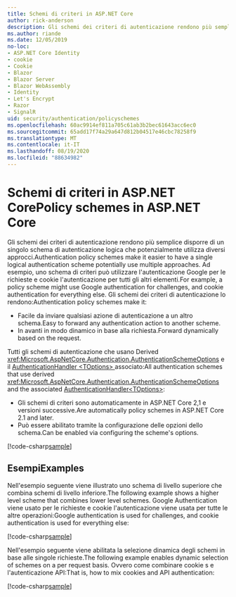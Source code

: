 ```yaml
---
title: Schemi di criteri in ASP.NET Core
author: rick-anderson
description: Gli schemi dei criteri di autenticazione rendono più semplice avere un unico schema di autenticazione logica
ms.author: riande
ms.date: 12/05/2019
no-loc:
- ASP.NET Core Identity
- cookie
- Cookie
- Blazor
- Blazor Server
- Blazor WebAssembly
- Identity
- Let's Encrypt
- Razor
- SignalR
uid: security/authentication/policyschemes
ms.openlocfilehash: 60ac9914ef811a705c61ab3b2bec61643acc6ec0
ms.sourcegitcommit: 65add17f74a29a647d812b04517e46cbc78258f9
ms.translationtype: MT
ms.contentlocale: it-IT
ms.lasthandoff: 08/19/2020
ms.locfileid: "88634982"
---
```

# <a name="policy-schemes-in-aspnet-core"></a><span data-ttu-id="ddb37-103">Schemi di criteri in ASP.NET Core</span><span class="sxs-lookup"><span data-stu-id="ddb37-103">Policy schemes in ASP.NET Core</span></span>

<span data-ttu-id="ddb37-104">Gli schemi dei criteri di autenticazione rendono più semplice disporre di un singolo schema di autenticazione logica che potenzialmente utilizza diversi approcci.</span><span class="sxs-lookup"><span data-stu-id="ddb37-104">Authentication policy schemes make it easier to have a single logical authentication scheme potentially use multiple approaches.</span></span> <span data-ttu-id="ddb37-105">Ad esempio, uno schema di criteri può utilizzare l'autenticazione Google per le richieste e cookie l'autenticazione per tutti gli altri elementi.</span><span class="sxs-lookup"><span data-stu-id="ddb37-105">For example, a policy scheme might use Google authentication for challenges, and cookie authentication for everything else.</span></span> <span data-ttu-id="ddb37-106">Gli schemi dei criteri di autenticazione lo rendono:</span><span class="sxs-lookup"><span data-stu-id="ddb37-106">Authentication policy schemes make it:</span></span>

* <span data-ttu-id="ddb37-107">Facile da inviare qualsiasi azione di autenticazione a un altro schema.</span><span class="sxs-lookup"><span data-stu-id="ddb37-107">Easy to forward any authentication action to another scheme.</span></span>
* <span data-ttu-id="ddb37-108">In avanti in modo dinamico in base alla richiesta.</span><span class="sxs-lookup"><span data-stu-id="ddb37-108">Forward dynamically based on the request.</span></span>

<span data-ttu-id="ddb37-109">Tutti gli schemi di autenticazione che usano Derived <xref:Microsoft.AspNetCore.Authentication.AuthenticationSchemeOptions> e il [AuthenticationHandler \<TOptions> ](/dotnet/api/microsoft.aspnetcore.authentication.authenticationhandler-1)associato:</span><span class="sxs-lookup"><span data-stu-id="ddb37-109">All authentication schemes that use derived <xref:Microsoft.AspNetCore.Authentication.AuthenticationSchemeOptions> and the associated [AuthenticationHandler\<TOptions>](/dotnet/api/microsoft.aspnetcore.authentication.authenticationhandler-1):</span></span>

* <span data-ttu-id="ddb37-110">Gli schemi di criteri sono automaticamente in ASP.NET Core 2,1 e versioni successive.</span><span class="sxs-lookup"><span data-stu-id="ddb37-110">Are automatically policy schemes in ASP.NET Core 2.1 and later.</span></span>
* <span data-ttu-id="ddb37-111">Può essere abilitato tramite la configurazione delle opzioni dello schema.</span><span class="sxs-lookup"><span data-stu-id="ddb37-111">Can be enabled via configuring the scheme's options.</span></span>

[!code-csharp[sample](policyschemes/samples/AuthenticationSchemeOptions.cs?name=snippet)]

## <a name="examples"></a><span data-ttu-id="ddb37-112">Esempi</span><span class="sxs-lookup"><span data-stu-id="ddb37-112">Examples</span></span>

<span data-ttu-id="ddb37-113">Nell'esempio seguente viene illustrato uno schema di livello superiore che combina schemi di livello inferiore.</span><span class="sxs-lookup"><span data-stu-id="ddb37-113">The following example shows a higher level scheme that combines lower level schemes.</span></span> <span data-ttu-id="ddb37-114">Google Authentication viene usato per le richieste e cookie l'autenticazione viene usata per tutte le altre operazioni:</span><span class="sxs-lookup"><span data-stu-id="ddb37-114">Google authentication is used for challenges, and cookie authentication is used for everything else:</span></span>

[!code-csharp[sample](policyschemes/samples/Startup.cs?name=snippet1)]

<span data-ttu-id="ddb37-115">Nell'esempio seguente viene abilitata la selezione dinamica degli schemi in base alle singole richieste.</span><span class="sxs-lookup"><span data-stu-id="ddb37-115">The following example enables dynamic selection of schemes on a per request basis.</span></span> <span data-ttu-id="ddb37-116">Ovvero come combinare cookie s e l'autenticazione API:</span><span class="sxs-lookup"><span data-stu-id="ddb37-116">That is, how to mix cookies and API authentication:</span></span>

 <!-- REVIEW, missing If set in public Func<HttpContext, string> ForwardDefaultSelector -->

[!code-csharp[sample](policyschemes/samples/Startup.cs?name=snippet2)]
